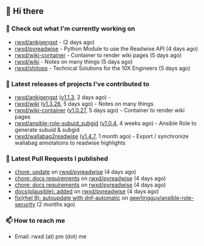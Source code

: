 ## 👋 Hi there

### 👷 Check out what I'm currently working on


- [rwxd/ankigengpt](https://github.com/rwxd/ankigengpt) -  (2 days ago)
- [rwxd/pyreadwise](https://github.com/rwxd/pyreadwise) - Python Module to use the Readwise API (4 days ago)
- [rwxd/wiki-container](https://github.com/rwxd/wiki-container) - Container to render wiki pages (5 days ago)
- [rwxd/wiki](https://github.com/rwxd/wiki) - Notes on many things (5 days ago)
- [rwxd/shitops](https://github.com/rwxd/shitops) - Technical Solutions for the 10X Engineers (5 days ago)

### 🔭 Latest releases of projects I've contributed to


- [rwxd/ankigengpt](https://github.com/rwxd/ankigengpt) ([v1.1.3](https://github.com/rwxd/ankigengpt/releases/tag/v1.1.3), 2 days ago) - 
- [rwxd/wiki](https://github.com/rwxd/wiki) ([v1.3.26](https://github.com/rwxd/wiki/releases/tag/v1.3.26), 5 days ago) - Notes on many things
- [rwxd/wiki-container](https://github.com/rwxd/wiki-container) ([v1.0.27](https://github.com/rwxd/wiki-container/releases/tag/v1.0.27), 5 days ago) - Container to render wiki pages
- [rwxd/ansible-role-subuid_subgid](https://github.com/rwxd/ansible-role-subuid_subgid) ([v1.0.4](https://github.com/rwxd/ansible-role-subuid_subgid/releases/tag/v1.0.4), 4 weeks ago) - Ansible Role to generate subuid &amp; subgid
- [rwxd/wallabag2readwise](https://github.com/rwxd/wallabag2readwise) ([v1.4.7](https://github.com/rwxd/wallabag2readwise/releases/tag/v1.4.7), 1 month ago) - Export / synchronize wallabag annotations to readwise highlights

### 🔨 Latest Pull Requests I published


- [chore: update](https://github.com/rwxd/pyreadwise/pull/51) on [rwxd/pyreadwise](https://github.com/rwxd/pyreadwise) (4 days ago)
- [chore: docs requirements](https://github.com/rwxd/pyreadwise/pull/50) on [rwxd/pyreadwise](https://github.com/rwxd/pyreadwise) (4 days ago)
- [chore: docs requirements](https://github.com/rwxd/pyreadwise/pull/49) on [rwxd/pyreadwise](https://github.com/rwxd/pyreadwise) (4 days ago)
- [docs(plausible): added](https://github.com/rwxd/pyreadwise/pull/48) on [rwxd/pyreadwise](https://github.com/rwxd/pyreadwise) (4 days ago)
- [fix(rhel 9): autoupdate with dnf-automatic](https://github.com/geerlingguy/ansible-role-security/pull/115) on [geerlingguy/ansible-role-security](https://github.com/geerlingguy/ansible-role-security) (2 months ago)

### 📫 How to reach me

- Email: rwxd (at) pm (dot) me
